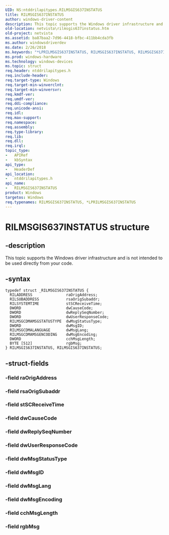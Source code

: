 ```yaml
---
UID: NS:ntddrilapitypes.RILMSGIS637INSTATUS
title: RILMSGIS637INSTATUS
author: windows-driver-content
description: This topic supports the Windows driver infrastructure and is not intended to be used directly from your code.
old-location: netvista\rilmsgis637instatus.htm
old-project: netvista
ms.assetid: ba87baa2-7d96-4418-bfbc-411bb4cda3fb
ms.author: windowsdriverdev
ms.date: 2/26/2018
ms.keywords: "*LPRILMSGIS637INSTATUS, RILMSGIS637INSTATUS, RILMSGIS637INSTATUS structure [Network Drivers Starting with Windows Vista], netvista.rilmsgis637instatus, ntddrilapitypes/RILMSGIS637INSTATUS"
ms.prod: windows-hardware
ms.technology: windows-devices
ms.topic: struct
req.header: ntddrilapitypes.h
req.include-header: 
req.target-type: Windows
req.target-min-winverclnt: 
req.target-min-winversvr: 
req.kmdf-ver: 
req.umdf-ver: 
req.ddi-compliance: 
req.unicode-ansi: 
req.idl: 
req.max-support: 
req.namespace: 
req.assembly: 
req.type-library: 
req.lib: 
req.dll: 
req.irql: 
topic_type:
-	APIRef
-	kbSyntax
api_type:
-	HeaderDef
api_location:
-	ntddrilapitypes.h
api_name:
-	RILMSGIS637INSTATUS
product: Windows
targetos: Windows
req.typenames: RILMSGIS637INSTATUS, *LPRILMSGIS637INSTATUS
---
```


# RILMSGIS637INSTATUS structure


## -description


This topic supports the Windows driver infrastructure and is not intended to be used directly from your code.


## -syntax


````
typedef struct _RILMSGIS637INSTATUS {
  RILADDRESS               raOrigAddress;
  RILSUBADDRESS            rsaOrigSubaddr;
  RILSYSTEMTIME            stSCReceiveTime;
  DWORD                    dwCauseCode;
  DWORD                    dwReplySeqNumber;
  DWORD                    dwUserResponseCode;
  RILMSGCDMAMSGSTATUSTYPE  dwMsgStatusType;
  DWORD                    dwMsgID;
  RILMSGCDMALANGUAGE       dwMsgLang;
  RILMSGCDMAMSGENCODING    dwMsgEncoding;
  DWORD                    cchMsgLength;
  BYTE [512]               rgbMsg;
} RILMSGIS637INSTATUS, RILMSGIS637INSTATUS;
````


## -struct-fields




### -field raOrigAddress


### -field rsaOrigSubaddr


### -field stSCReceiveTime


### -field dwCauseCode


### -field dwReplySeqNumber


### -field dwUserResponseCode


### -field dwMsgStatusType


### -field dwMsgID


### -field dwMsgLang


### -field dwMsgEncoding


### -field cchMsgLength


### -field rgbMsg

